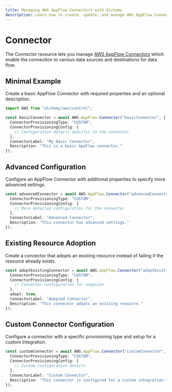 ```yaml
---
title: Managing AWS AppFlow Connectors with Alchemy
description: Learn how to create, update, and manage AWS AppFlow Connectors using Alchemy Cloud Control.
---
```


# Connector

The Connector resource lets you manage [AWS AppFlow Connectors](https://docs.aws.amazon.com/appflow/latest/userguide/) which enable the connection to various data sources and destinations for data flow.

## Minimal Example

Create a basic AppFlow Connector with required properties and an optional description.

```ts
import AWS from "alchemy/aws/control";

const basicConnector = await AWS.AppFlow.Connector("basicConnector", {
  ConnectorProvisioningType: "CUSTOM",
  ConnectorProvisioningConfig: {
    // Configuration details specific to the connector
  },
  ConnectorLabel: "My Basic Connector",
  Description: "This is a basic AppFlow connector."
});
```

## Advanced Configuration

Configure an AppFlow Connector with additional properties to specify more advanced settings.

```ts
const advancedConnector = await AWS.AppFlow.Connector("advancedConnector", {
  ConnectorProvisioningType: "CUSTOM",
  ConnectorProvisioningConfig: {
    // More detailed configuration for the connector
  },
  ConnectorLabel: "Advanced Connector",
  Description: "This connector has advanced settings."
});
```

## Existing Resource Adoption

Create a connector that adopts an existing resource instead of failing if the resource already exists.

```ts
const adoptExistingConnector = await AWS.AppFlow.Connector("adoptExistingConnector", {
  ConnectorProvisioningType: "CUSTOM",
  ConnectorProvisioningConfig: {
    // Connector configuration for adoption
  },
  adopt: true,
  ConnectorLabel: "Adopted Connector",
  Description: "This connector adopts an existing resource."
});
```

## Custom Connector Configuration

Configure a connector with a specific provisioning type and setup for a custom integration.

```ts
const customConnector = await AWS.AppFlow.Connector("customConnector", {
  ConnectorProvisioningType: "CUSTOM",
  ConnectorProvisioningConfig: {
    // Custom configuration details
  },
  ConnectorLabel: "Custom Connector",
  Description: "This connector is configured for a custom integration."
});
```